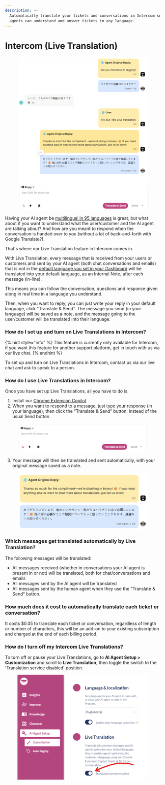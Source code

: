 ```yaml
---
description: >-
  Automatically translate your tickets and conversations in Intercom so your
  agents can understand and answer tickets in any language.
---
```


# Intercom (Live Translation)

<figure><img src="../../../.gitbook/assets/image (495).png" alt="" width="539"><figcaption></figcaption></figure>

Having your AI agent be [multilingual in 95 languages](../../languages-and-localization.md) is great, but what about if you want to understand what the user/customer and the AI agent are talking about? And how are you meant to respond when the conversation is handed over to you (without a lot of back-and-forth with Google Translate?).

That's where our Live Translation feature in Intercom comes in.

With Live Translation, every message that is received from your users or customers and sent by your AI agent (both chat conversations and emails) that is not in the [default language you set in your Dashboard](../../languages-and-localization.md) will be translated into your default language, as an Internal Note, after each message (in-line).

This means you can follow the conversation, questions and response given along in real time in a language you understand.

Then, when you want to reply, you can just write your reply in your default language, click "Translate & Send". The message you send (in your language) will be saved as a note, and the message going to the user/customer will be translated into their language.

### How do I set up and turn on Live Translations in Intercom?

{% hint style="info" %}
This feature is currently only available for Intercom, if you want this feature for another support platform, get in touch with us via our live chat.
{% endhint %}

To set up and turn on Live Translations in Intercom, contact us via our live chat and ask to speak to a person.

### **How do I use Live Translations in Intercom?**

Once you have set up Live Translations, all you have to do is:

1. Install our [Chrome Extension Copilot](../chrome-extension.md#how-do-i-install-the-chrome-extension)
2. When you want to respond to a message, just type your response (in your language), then click the "Translate & Send" button, instead of the usual Send button.

<figure><img src="../../../.gitbook/assets/image (497).png" alt="" width="539"><figcaption></figcaption></figure>

3. Your message will then be translated and sent automatically, with your original message saved as a note.

<figure><img src="../../../.gitbook/assets/image (498).png" alt="" width="450"><figcaption></figcaption></figure>

### Which messages get translated automatically by Live Translation?

The following messages will be translated:

* All messages received (whether in conversations your AI agent is present in or not) will be translated, both for chat/conversations and emails
* All messages sent by the AI agent will be translated&#x20;
* All messages sent by the human agent when they use the "Translate & Send" button.

### **Ho**w much does it cost to automatically translate each ticket or conversation?

It costs $0.05 to translate each ticket or conversation, regardless of length or number of characters, this will be an add-on to your existing subscription and charged at the end of each billing period.&#x20;

### How do I turn off my Intercom Live Translations?

To turn off or pause your Live Translations, go to **AI Agent Setup > Customization** and scroll to **Live Translation**, then toggle the switch to the 'Translation service disabled' position.

<figure><img src="../../../.gitbook/assets/image (1) (1) (1) (1).png" alt="" width="563"><figcaption></figcaption></figure>
